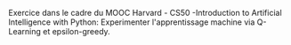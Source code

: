 Exercice dans le cadre du MOOC Harvard - CS50 -Introduction to Artificial Intelligence with Python: Experimenter l'apprentissage machine via Q-Learning et epsilon-greedy.

